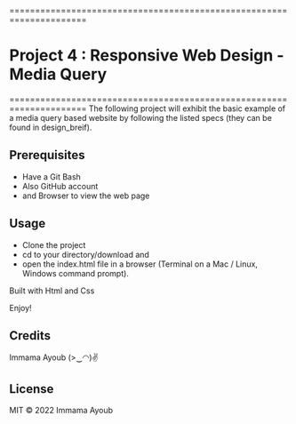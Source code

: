 =====================================================================
#   Project 4 : Responsive Web Design - Media Query
=====================================================================
The following project will exhibit the basic example of a media query based website by following the listed specs (they can be found in design_breif).

## Prerequisites
 - Have a Git Bash
 - Also GitHub account
 - and Browser to view the web page
## Usage
 - Clone the project
 - cd to your directory/download and
 - open the index.html file in a browser (Terminal on a Mac / Linux, Windows command prompt).

Built with Html and Css

Enjoy!

## Credits
Immama Ayoub (>‿◠)✌

## License
MIT © 2022 Immama Ayoub
